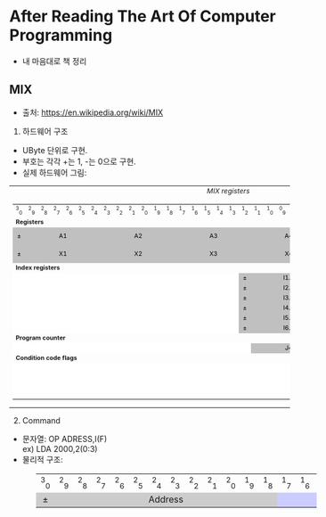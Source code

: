 # After Reading The Art Of Computer Programming 
- 내 마음대로 책 정리

## MIX
- 출처: https://en.wikipedia.org/wiki/MIX

1. 하드웨어 구조
- UByte 단위로 구현.
- 부호는 각각 +는 1, -는 0으로 구현.
- 실제 하드웨어 그림: 
<table class="infobox" style="font-size:88%;">
<tbody><tr>
<td align="center"><i>MIX registers</i>
</td></tr>
<tr>
<td>
<table style="font-size:88%;">

<tbody><tr>
<td style="width:10px; text-align:left"><sup>3</sup><sub>0</sub>
</td>
<td style="width:10px; text-align:right"><sup>2</sup><sub>9</sub>
</td>
<td style="width:10px; text-align:right"><sup>2</sup><sub>8</sub>
</td>
<td style="width:10px; text-align:right"><sup>2</sup><sub>7</sub>
</td>
<td style="width:10px; text-align:right"><sup>2</sup><sub>6</sub>
</td>
<td style="width:10px; text-align:right"><sup>2</sup><sub>5</sub>
</td>
<td style="width:10px; text-align:right"><sup>2</sup><sub>4</sub>
</td>
<td style="width:10px; text-align:right"><sup>2</sup><sub>3</sub>
</td>
<td style="width:10px; text-align:right"><sup>2</sup><sub>2</sub>
</td>
<td style="width:10px; text-align:right"><sup>2</sup><sub>1</sub>
</td>
<td style="width:10px; text-align:right"><sup>2</sup><sub>0</sub>
</td>
<td style="width:10px; text-align:right"><sup>1</sup><sub>9</sub>
</td>
<td style="width:10px; text-align:right"><sup>1</sup><sub>8</sub>
</td>
<td style="width:10px; text-align:right"><sup>1</sup><sub>7</sub>
</td>
<td style="width:10px; text-align:right"><sup>1</sup><sub>6</sub>
</td>
<td style="width:10px; text-align:right"><sup>1</sup><sub>5</sub>
</td>
<td style="width:10px; text-align:right"><sup>1</sup><sub>4</sub>
</td>
<td style="width:10px; text-align:right"><sup>1</sup><sub>3</sub>
</td>
<td style="width:10px; text-align:right"><sup>1</sup><sub>2</sub>
</td>
<td style="width:10px; text-align:right"><sup>1</sup><sub>1</sub>
</td>
<td style="width:10px; text-align:right"><sup>1</sup><sub>0</sub>
</td>
<td style="width:10px; text-align:center"><sup>0</sup><sub>9</sub>
</td>
<td style="width:10px; text-align:center"><sup>0</sup><sub>8</sub>
</td>
<td style="width:10px; text-align:center"><sup>0</sup><sub>7</sub>
</td>
<td style="width:10px; text-align:center"><sup>0</sup><sub>6</sub>
</td>
<td style="width:10px; text-align:center"><sup>0</sup><sub>5</sub>
</td>
<td style="width:10px; text-align:center"><sup>0</sup><sub>4</sub>
</td>
<td style="width:10px; text-align:center"><sup>0</sup><sub>3</sub>
</td>
<td style="width:10px; text-align:center"><sup>0</sup><sub>2</sub>
</td>
<td style="width:10px; text-align:center"><sup>0</sup><sub>1</sub>
</td>
<td style="width:10px; text-align:center"><sup>0</sup><sub>0</sub>
</td>
<td style="width:auto; background:white; color:black"><i>(bit position)</i>
</td></tr>
<tr>
<td colspan="32"><b>Registers</b>
</td></tr>
<tr style="background:silver;color:black;text-align:center">
<td colspan="1">±
</td>
<td colspan="6">A1
</td>
<td colspan="6">A2
</td>
<td colspan="6">A3
</td>
<td colspan="6">A4
</td>
<td colspan="6">A5
</td>
<td style="text-align:left;background:white"><b>rA</b>, Accumulator
</td></tr>
<tr style="background:silver;color:black;text-align:center">
<td colspan="1">±
</td>
<td colspan="6">X1
</td>
<td colspan="6">X2
</td>
<td colspan="6">X3
</td>
<td colspan="6">X4
</td>
<td colspan="6">X5
</td>
<td style="text-align:left;background:white"><b>rX</b>, Extension
</td></tr>
<tr>
<td colspan="32"><b>Index registers</b>
</td></tr>
<tr style="background:silver;color:black;text-align:center">
<td style="background:white" colspan="18">&#160;
</td>
<td colspan="1">±
</td>
<td colspan="6">I1.4
</td>
<td colspan="6">I1.5
</td>
<td style="text-align:left;background:white"><b>rI1</b>, Index 1
</td></tr>
<tr style="background:silver;color:black;text-align:center">
<td style="background:white" colspan="18">&#160;
</td>
<td colspan="1">±
</td>
<td colspan="6">I2.4
</td>
<td colspan="6">I2.5
</td>
<td style="text-align:left;background:white"><b>rI2</b>, Index 2
</td></tr>
<tr style="background:silver;color:black;text-align:center">
<td style="background:white" colspan="18">&#160;
</td>
<td colspan="1">±
</td>
<td colspan="6">I3.4
</td>
<td colspan="6">I3.5
</td>
<td style="text-align:left;background:white"><b>rI3</b>, Index 3
</td></tr>
<tr style="background:silver;color:black;text-align:center">
<td style="background:white" colspan="18">&#160;
</td>
<td colspan="1">±
</td>
<td colspan="6">I4.4
</td>
<td colspan="6">I4.5
</td>
<td style="text-align:left;background:white"><b>rI4</b>, Index 4
</td></tr>
<tr style="background:silver;color:black;text-align:center">
<td style="background:white" colspan="18">&#160;
</td>
<td colspan="1">±
</td>
<td colspan="6">I5.4
</td>
<td colspan="6">I5.5
</td>
<td style="text-align:left;background:white"><b>rI5</b>, Index 5
</td></tr>
<tr style="background:silver;color:black;text-align:center">
<td style="background:white" colspan="18">&#160;
</td>
<td colspan="1">±
</td>
<td colspan="6">I6.4
</td>
<td colspan="6">I6.5
</td>
<td style="text-align:left;background:white"><b>rI6</b>, Index 6
</td></tr>
<tr>
<td colspan="32"><b>Program counter</b>
</td></tr>
<tr style="background:silver;color:black;text-align:center">
<td style="background:white" colspan="19">&#160;
</td>
<td colspan="6">J4
</td>
<td colspan="6">J5
</td>
<td style="text-align:left;background:white"><b>rJ</b>, Jump
</td></tr>
<tr>
<td colspan="32"><b>Condition code flags</b>
</td></tr>
<tr style="background:silver;color:black;text-align:center">
<td style="background:white" colspan="30">&#160;
</td>
<td colspan="1">O
</td>
<td style="background:white; color:black;">Overflow flag
</td></tr>
<tr style="background:silver;color:black;text-align:center">
<td style="background:white" colspan="29">&#160;
</td>
<td colspan="2"><tt>&lt;=&gt;</tt>
</td>
<td style="background:white; color:black;">Comparison flag
</td></tr></tbody></table>
</td></tr></tbody></table>

2. Command
- 문자열: OP ADRESS,I(F) <br/>
    ex) LDA 2000,2(0:3)
- 물리적 구조:
<table style="text-align:center;margin-left:0.5in">
<tbody><tr>
<td style="width:15px;"><sup>3</sup><sub>0</sub>
</td>
<td style="width:15px;"><sup>2</sup><sub>9</sub>
</td>
<td style="width:15px;"><sup>2</sup><sub>8</sub>
</td>
<td style="width:15px;"><sup>2</sup><sub>7</sub>
</td>
<td style="width:15px;"><sup>2</sup><sub>6</sub>
</td>
<td style="width:15px;"><sup>2</sup><sub>5</sub>
</td>
<td style="width:15px;"><sup>2</sup><sub>4</sub>
</td>
<td style="width:15px;"><sup>2</sup><sub>3</sub>
</td>
<td style="width:15px;"><sup>2</sup><sub>2</sub>
</td>
<td style="width:15px;"><sup>2</sup><sub>1</sub>
</td>
<td style="width:15px;"><sup>2</sup><sub>0</sub>
</td>
<td style="width:15px;"><sup>1</sup><sub>9</sub>
</td>
<td style="width:15px;"><sup>1</sup><sub>8</sub>
</td>
<td style="width:15px;"><sup>1</sup><sub>7</sub>
</td>
<td style="width:15px;"><sup>1</sup><sub>6</sub>
</td>
<td style="width:15px;"><sup>1</sup><sub>5</sub>
</td>
<td style="width:15px;"><sup>1</sup><sub>4</sub>
</td>
<td style="width:15px;"><sup>1</sup><sub>3</sub>
</td>
<td style="width:15px;"><sup>1</sup><sub>2</sub>
</td>
<td style="width:15px;"><sup>1</sup><sub>1</sub>
</td>
<td style="width:15px;"><sup>1</sup><sub>0</sub>
</td>
<td style="width:15px;"><sup>0</sup><sub>9</sub>
</td>
<td style="width:15px;"><sup>0</sup><sub>8</sub>
</td>
<td style="width:15px;"><sup>0</sup><sub>7</sub>
</td>
<td style="width:15px;"><sup>0</sup><sub>6</sub>
</td>
<td style="width:15px;"><sup>0</sup><sub>5</sub>
</td>
<td style="width:15px;"><sup>0</sup><sub>4</sub>
</td>
<td style="width:15px;"><sup>0</sup><sub>3</sub>
</td>
<td style="width:15px;"><sup>0</sup><sub>2</sub>
</td>
<td style="width:15px;"><sup>0</sup><sub>1</sub>
</td>
<td style="width:15px;"><sup>0</sup><sub>0</sub>
</td></tr>
<tr>
<td colspan="1" style="background-color:#CCC">±
</td>
<td colspan="12" style="background-color:#CCC">Address
</td>
<td colspan="6" style="background-color:#CCF">Index
</td>
<td colspan="6" style="background-color:#CEC">Modification
</td>
<td colspan="6" style="background-color:#FCC">Operation
</td></tr></tbody></table>

